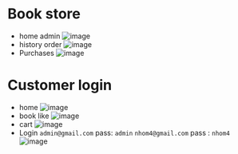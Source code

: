 # Book store
- home admin
![image](https://user-images.githubusercontent.com/96046778/177947282-ef892975-ed6d-4be7-9a67-b4069aa5d099.png)
- history order
![image](https://user-images.githubusercontent.com/96046778/177947468-eb29ce47-3a5a-4cbe-994c-1329dc812ce7.png)
- Purchases
![image](https://user-images.githubusercontent.com/96046778/177947615-a14a5317-a4f2-4985-9a83-6f2a7fa49257.png)

# Customer login
- home 
![image](https://user-images.githubusercontent.com/96046778/177947760-c7a45ce3-3009-43c9-bef6-ad81a0b72dc4.png)
- book like 
![image](https://user-images.githubusercontent.com/96046778/177947913-133f8ed8-6db7-4a6c-91e5-d0710b4e2c98.png)
- cart
![image](https://user-images.githubusercontent.com/96046778/177948154-ab07893a-5384-4676-a0e0-85d6d3e19668.png)
- Login 
`admin@gmail.com` pass: `admin`
`nhom4@gmail.com` pass : `nhom4`
![image](https://user-images.githubusercontent.com/96046778/177948269-84dff2f9-45fe-4719-80e4-21791b2019f3.png)


